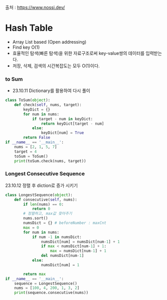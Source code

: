 출처 : https://www.nossi.dev/
# Hash Table
- Array List based (Open addressing)
- Find key O(1)
- 효율적인 탐색(빠른 탐색)을 위한 자료구조로써 key-value쌍의 데이터를 입력받는다. 
- 저장, 삭제, 검색의 시간복잡도는 모두 O(1)이다.

### to Sum 
- 23.10.11 Dictionary를 활용하여 다시 풀이

```python
class ToSum(object):
    def check(self, nums, target):
        keyDict = {}
        for num in nums:
            if target - num in keyDict:
                return keyDict[target - num]
            else:
                keyDict[num] = True
        return False
if __name__ == '__main__':
    nums = [2, 1, 5, 7]
    target = 4
    toSum = ToSum()
    print(toSum.check(nums, target))
```

### Longest Consecutive Sequence
23.10.12 정렬 후 diction로 증가 시키기

```python
class LongestSequence(object):
    def consecutive(self, nums):
        if len(nums) == 0:
            return 0
        # 정렬하고, max값 찾아주기
        nums.sort()
        numsDict = {} # beforeNumber : maxCnt
        max = 0
        for num in nums:
            if num -1 in numsDict:
                numsDict[num] = numsDict[num-1] + 1
                if max < numsDict[num-1] + 1:
                    max = numsDict[num-1] + 1
                del numsDict[num-1]
            else:
                numsDict[num] = 1

        return max
if __name__ == '__main__':
    sequence = LongestSequence()
    nums = [100, 4, 200, 1, 3, 2]
    print(sequence.consecutive(nums))
```
